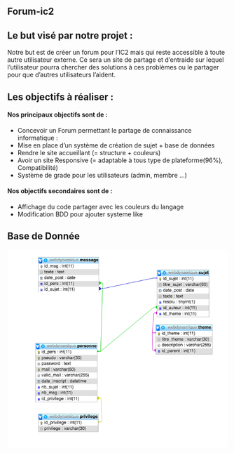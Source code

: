 ## Forum-ic2

## Le but visé par notre projet :
Notre but est de créer un forum pour l’IC2 mais qui reste accessible à toute autre utilisateur externe. Ce sera un site de partage et d’entraide sur lequel l’utilisateur pourra chercher des solutions à ces problèmes ou le partager pour que d’autres utilisateurs l’aident.

## Les objectifs à réaliser :
#### Nos principaux objectifs sont de :
- Concevoir un Forum permettant le partage de connaissance informatique :
- Mise en place d’un système de création de sujet + base de données
- Rendre le site accueillant (= structure + couleurs)
- Avoir un site Responsive (= adaptable à tous type de plateforme(96%), Compatibilité)
- Système de grade pour les utilisateurs (admin, membre …)

#### Nos objectifs secondaires sont de :
- Affichage du code partager avec les couleurs du langage
- Modification BDD pour ajouter systeme like

## Base de Donnée

![Config Bdd](img/bdd.png?raw=true "Configuration de la base de donnée")
